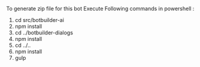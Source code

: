 ﻿To generate zip file for this bot
Execute Following commands in powershell :
1. cd src/botbuilder-ai
2. npm install
3. cd ../botbuilder-dialogs
4. npm install
5. cd ../..
6. npm install
7. gulp
